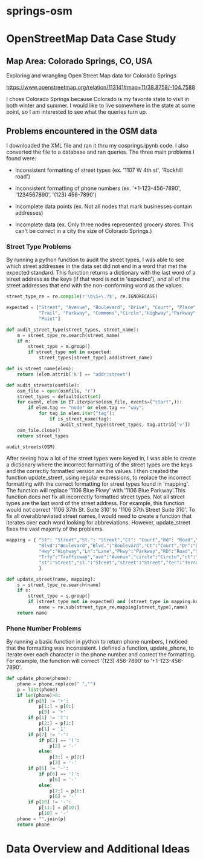 # springs-osm

# OpenStreetMap Data Case Study

## Map Area: Colorado Springs, CO, USA

Exploring and wrangling Open Street Map data for Colorado Springs

https://www.openstreetmap.org/relation/113141#map=11/38.8758/-104.7588

I chose Colorado Springs because Colorado is my favorite state to visit in both winter and summer.  I would like to live somewhere in the state at some point, so I am interested to see what the queries turn up.

## Problems encountered in the OSM data

I downloaded the XML file and ran it thru my cosprings.ipynb code.  I also converted the file to a database and ran queries.  The three main problems I found were:

- Inconsistent formatting of street types (ex. '1107 W 4th st', 'Rockhill road')

- Inconsistent formatting of phone numbers (ex. '+1-123-456-7890', '1234567890', '(123) 456-7890')

- Incomplete data points (ex. Not all nodes that mark businesses contain addresses)

- Incomplete data (ex. Only three nodes represented grocery stores.  This can't be correct in a city the size of Colorado Springs.)

### Street Type Problems

By running a python function to audit the street types, I was able to see which street addresses in the data set did not end in a word that met the expected standard.  This function returns a dictionary with the last word of a street address as the keys (if that word is not in 'expected'), and all of the street addresses that end with the non-conforming word as the values.

```python
street_type_re = re.compile(r'\b\S+\.?$', re.IGNORECASE)

expected = ["Street", "Avenue", "Boulevard", "Drive", "Court", "Place", "Square", "Lane", "Road", 
            "Trail", "Parkway", "Commons","Circle","Highway","Parkway","Terrace","Trafficway","Way","Loop","Alley",
            "Point"]

def audit_street_type(street_types, street_name):
    m = street_type_re.search(street_name)
    if m:
        street_type = m.group()
        if street_type not in expected:
            street_types[street_type].add(street_name)

def is_street_name(elem):
    return (elem.attrib['k'] == "addr:street")

def audit_streets(osmfile):
    osm_file = open(osmfile, "r")
    street_types = defaultdict(set)
    for event, elem in ET.iterparse(osm_file, events=("start",)):
        if elem.tag == "node" or elem.tag == "way":
            for tag in elem.iter("tag"):
                if is_street_name(tag):
                    audit_street_type(street_types, tag.attrib['v'])
    osm_file.close()
    return street_types

audit_streets(OSM)
```

After seeing how a lot of the street types were keyed in, I was able to create a dictionary where the incorrect formatting of the street types are the keys and the correctly formatted version are the values.  I then created the function update_street, using regular expressions, to replace the incorrect formatting with the correct formatting for street types found in 'mapping'.  The function will replace '1106 Blue Pkwy' with '1106 Blue Parkway'.This function does not fix all incorrectly formatted street types.  Not all street types are the last word of the street address.  For example, this function would not correct '1106 37th St. Suite 310' to '1106 37th Street Suite 310'.  To fix all overabbreviated street names, I would need to create a function that iterates over each word looking for abbreviations.  However, update_street fixes the vast majority of the problems.

```python
mapping = { "St": "Street","St.": "Street","Ct": "Court","Rd": "Road","Rd.": "Road","Ave": "Avenue","Ave.": "Avenue",
            "Blvd":"Boulevard","Blvd.":"Boulevard","Ct":"Court","Dr":"Drive","Dr.":"Drive","HWY":"Highway",
            "Hwy":"Highway","Ln":"Lane","Pkwy":"Parkway","RD":"Road","ST":"Street","STREET":"Street","Ter":"Terrace",
            "Trfy":"Trafficway","ave":"Avenue","circle":"Circle","ct":"Court","dr":"Drive","Pl":"Place","rd":"Road",
            "st":"Street","st.":"Street","street":"Street","ter":"Terrace","terrace":"Terrace"
            }

def update_street(name, mapping):
    s = street_type_re.search(name)
    if s:
        street_type = s.group()
        if (street_type not in expected) and (street_type in mapping.keys()):                                
            name = re.sub(street_type_re,mapping[street_type],name)                                
    return name
```

### Phone Number Problems

By running a basic function in python to return phone numbers, I noticed that the formatting was inconsistent.  I defined a function, update_phone, to iterate over each character in the phone number and correct the formatting.  For example, the function will correct '(123) 456-7890' to '+1-123-456-7890'.

```python
def update_phone(phone):
    phone = phone.replace(" ","")
    p = list(phone) 
    if len(phone)>8:
        if p[0] != '+':
            p[1:] = p[0:]
            p[0] = '+'
        if p[1] != '1':
            p[2:] = p[1:]
            p[1] = '1'
        if p[2] != '-':
            if p[2] == '(':
                p[2] = '-'
            else:
                p[3:] = p[2:]
                p[2] = '-'
        if p[6] != '-':
            if p[6] == ')':
                p[6] = '-'
            else:
                p[7:] = p[6:]
                p[6] = '-' 
        if p[10] != '-':
            p[11:] = p[10:]
            p[10] = '-'
    phone = "".join(p)
    return phone
```

# Data Overview and Additional Ideas


